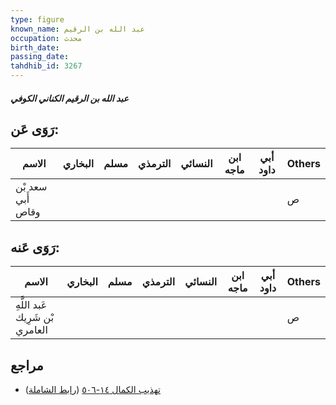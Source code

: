 ```yaml
---
type: figure
known_name: عبد الله بن الرقيم
occupation: محدث
birth_date:
passing_date:
tahdhib_id: 3267
---
```

##### عبد الله بن الرقيم الكناني الكوفي

## رَوَى عَن:
| الاسم             | البخاري | مسلم | الترمذي | النسائي | ابن ماجه | أبي داود | Others |
| ----------------- | ------- | ---- | ------- | ------- | -------- | -------- | ------ |
| سعد بْن أَبي وقاص |         |      |         |         |          |          | ص      |
## رَوَى عَنه:
| الاسم                           | البخاري | مسلم | الترمذي | النسائي | ابن ماجه | أبي داود | Others |
| ------------------------------- | ------- | ---- | ------- | ------- | -------- | -------- | ------ |
| عَبد اللَّهِ بْن شَرِيك العامري |         |      |         |         |          |          | ص      |
## مراجع
- [تهذيب الكمال ١٤-٥٠٦](obsidian://open?vault=Tahdhib-al-Kamal&file=Figures/٣٢٦٧-عبد%20الله%20بن%20الرقيم%20الكناني%20الكوفي) ([رابط الشاملة](https://shamela.ws/book/3722/7434))
